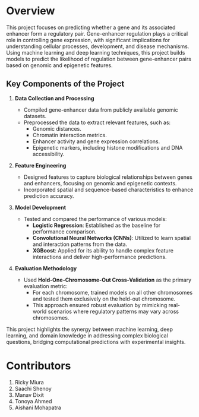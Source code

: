 # Overview

This project focuses on predicting whether a gene and its associated enhancer form a regulatory pair. Gene-enhancer regulation plays a critical role in controlling gene expression, with significant implications for understanding cellular processes, development, and disease mechanisms. Using machine learning and deep learning techniques, this project builds models to predict the likelihood of regulation between gene-enhancer pairs based on genomic and epigenetic features.

## Key Components of the Project

1. **Data Collection and Processing**
   - Compiled gene-enhancer data from publicly available genomic datasets.
   - Preprocessed the data to extract relevant features, such as:
     - Genomic distances.
     - Chromatin interaction metrics.
     - Enhancer activity and gene expression correlations.
     - Epigenetic markers, including histone modifications and DNA accessibility.

2. **Feature Engineering**
   - Designed features to capture biological relationships between genes and enhancers, focusing on genomic and epigenetic contexts.
   - Incorporated spatial and sequence-based characteristics to enhance prediction accuracy.

3. **Model Development**
   - Tested and compared the performance of various models:
     - **Logistic Regression**: Established as the baseline for performance comparison.
     - **Convolutional Neural Networks (CNNs)**: Utilized to learn spatial and interaction patterns from the data.
     - **XGBoost**: Applied for its ability to handle complex feature interactions and deliver high-performance predictions.

4. **Evaluation Methodology**
   - Used **Hold-One-Chromosome-Out Cross-Validation** as the primary evaluation metric:
     - For each chromosome, trained models on all other chromosomes and tested them exclusively on the held-out chromosome.
     - This approach ensured robust evaluation by mimicking real-world scenarios where regulatory patterns may vary across chromosomes.

This project highlights the synergy between machine learning, deep learning, and domain knowledge in addressing complex biological questions, bridging computational predictions with experimental insights.

# Contributors
1. Ricky Miura
2. Saachi Shenoy
3. Manav Dixit
4. Tonoya Ahmed
5. Aishani Mohapatra